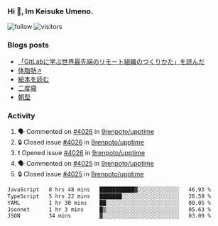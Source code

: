 ### Hi 👋, Im Keisuke Umeno.

<!--
**9renpoto/9renpoto** is a ✨ _special_ ✨ repository because its `README.md` (this file) appears on your GitHub profile.

Here are some ideas to get you started:

- 🔭 I’m currently working on ...
- 🌱 I’m currently learning ...
- 👯 I’m looking to collaborate on ...
- 🤔 I’m looking for help with ...
- 💬 Ask me about ...
- 📫 How to reach me: ...
- 😄 Pronouns: ...
- ⚡ Fun fact: ...
-->

![follow](https://img.shields.io/github/followers/9renpoto?label=Follow&style=social)
![visitors](https://komarev.com/ghpvc/?username=9renpoto&label=Profile%20views&color=0e75b6&style=flat)

### Blogs posts

<!-- BLOG-POST-LIST:START -->
- [「GitLabに学ぶ世界最先端のリモート組織のつくりかた」を読んだ](https://9renpoto.win/entry/2024/09/10/remote_organization)
- [体脂肪↗](https://9renpoto.win/entry/2024/08/12/gaining_fat)
- [絵本を読む](https://9renpoto.win/entry/2024/07/26/picture_book)
- [二度寝](https://9renpoto.win/entry/2024/07/18/going_back_to_sleep)
- [朝型](https://9renpoto.win/entry/2024/05/29/im-an-early)
<!-- BLOG-POST-LIST:END -->

### Activity

<!--START_SECTION:activity-->
1. 🗣 Commented on [#4026](https://github.com/9renpoto/upptime/issues/4026#issuecomment-2447834851) in [9renpoto/upptime](https://github.com/9renpoto/upptime)
2. 🔒 Closed issue [#4026](https://github.com/9renpoto/upptime/issues/4026) in [9renpoto/upptime](https://github.com/9renpoto/upptime)
3. ❗ Opened issue [#4026](https://github.com/9renpoto/upptime/issues/4026) in [9renpoto/upptime](https://github.com/9renpoto/upptime)
4. 🗣 Commented on [#4025](https://github.com/9renpoto/upptime/issues/4025#issuecomment-2447808456) in [9renpoto/upptime](https://github.com/9renpoto/upptime)
5. 🔒 Closed issue [#4025](https://github.com/9renpoto/upptime/issues/4025) in [9renpoto/upptime](https://github.com/9renpoto/upptime)
<!--END_SECTION:activity-->

<!--START_SECTION:waka-->

```txt
JavaScript   8 hrs 48 mins   ███████████▓░░░░░░░░░░░░░   46.93 %
TypeScript   5 hrs 22 mins   ███████░░░░░░░░░░░░░░░░░░   28.59 %
YAML         1 hr 30 mins    ██░░░░░░░░░░░░░░░░░░░░░░░   08.05 %
Jsonnet      1 hr 3 mins     █▒░░░░░░░░░░░░░░░░░░░░░░░   05.63 %
JSON         34 mins         ▓░░░░░░░░░░░░░░░░░░░░░░░░   03.09 %
```

<!--END_SECTION:waka-->
